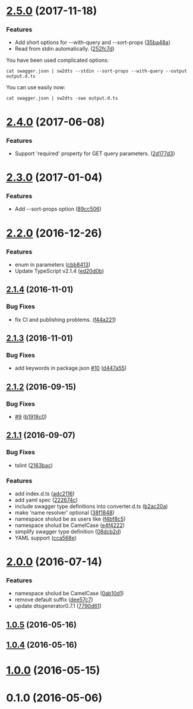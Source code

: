 <a name="2.5.0"></a>
# [2.5.0](https://github.com/mstssk/sw2dts/compare/v2.4.0...v2.5.0) (2017-11-18)


### Features

* Add short options for --with-query and --sort-props ([35ba48a](https://github.com/mstssk/sw2dts/commit/35ba48a))
* Read from stdin automatically. ([252fc7d](https://github.com/mstssk/sw2dts/commit/252fc7d))

You have been used complicated options:

```
cat swagger.json | sw2dts --stdin --sort-props --with-query --output output.d.ts
```

You can use easily now:

```
cat swagger.json | sw2dts -swo output.d.ts
```

<a name="2.4.0"></a>
# [2.4.0](https://github.com/mstssk/sw2dts/compare/v2.3.0...v2.4.0) (2017-06-08)


### Features

* Support 'required' property for GET query parameters. ([2d177d3](https://github.com/mstssk/sw2dts/commit/2d177d3))



<a name="2.3.0"></a>
# [2.3.0](https://github.com/mstssk/sw2dts/compare/v2.2.0...v2.3.0) (2017-01-04)


### Features

* Add --sort-props option ([89cc506](https://github.com/mstssk/sw2dts/commit/89cc506))



<a name="2.2.0"></a>
# [2.2.0](https://github.com/mstssk/sw2dts/compare/v2.1.4...v2.2.0) (2016-12-26)


### Features

* enum in parameters ([cbb8413](https://github.com/mstssk/sw2dts/commit/cbb8413))
* Update TypeScript v2.1.4 ([ed20d0b](https://github.com/mstssk/sw2dts/commit/ed20d0b))



<a name="2.1.4"></a>
## [2.1.4](https://github.com/mstssk/sw2dts/compare/v2.1.3...v2.1.4) (2016-11-01)


### Bug Fixes

* fix CI and publishing problems. ([f44a221](https://github.com/mstssk/sw2dts/commit/f44a221))



<a name="2.1.3"></a>
## [2.1.3](https://github.com/mstssk/sw2dts/compare/v2.1.2...v2.1.3) (2016-11-01)


### Bug Fixes

* add keywords in package.json [#10](https://github.com/mstssk/sw2dts/issues/10) ([d447a55](https://github.com/mstssk/sw2dts/commit/d447a55))



<a name="2.1.2"></a>
## [2.1.2](https://github.com/mstssk/sw2dts/compare/v2.1.1...v2.1.2) (2016-09-15)


### Bug Fixes

* [#9](https://github.com/mstssk/sw2dts/issues/9) ([b1918c0](https://github.com/mstssk/sw2dts/commit/b1918c0))



<a name="2.1.1"></a>
## [2.1.1](https://github.com/mstssk/sw2dts/compare/v2.0.0...v2.1.1) (2016-09-07)


### Bug Fixes

* tslint ([2163bac](https://github.com/mstssk/sw2dts/commit/2163bac))


### Features

* add index.d.ts ([adc2116](https://github.com/mstssk/sw2dts/commit/adc2116))
* add yaml spec ([222674c](https://github.com/mstssk/sw2dts/commit/222674c))
* include swagger type definitions into converter.d.ts ([b2ac20a](https://github.com/mstssk/sw2dts/commit/b2ac20a))
* make 'name resolver' optional ([38f1848](https://github.com/mstssk/sw2dts/commit/38f1848))
* namespace sholud be as users like ([f4bf8c5](https://github.com/mstssk/sw2dts/commit/f4bf8c5))
* namespace sholud be CamelCase ([e4f4222](https://github.com/mstssk/sw2dts/commit/e4f4222))
* simplify swagger type definition ([08dcb2d](https://github.com/mstssk/sw2dts/commit/08dcb2d))
* YAML support ([cca568e](https://github.com/mstssk/sw2dts/commit/cca568e))



<a name="2.0.0"></a>
# [2.0.0](https://github.com/mstssk/sw2dts/compare/v1.0.5...v2.0.0) (2016-07-14)


### Features

* namespace sholud be CamelCase ([0ab10d1](https://github.com/mstssk/sw2dts/commit/0ab10d1))
* remove default suffix ([dee57c7](https://github.com/mstssk/sw2dts/commit/dee57c7))
* update dtsgenerator0.7.1 ([7790d61](https://github.com/mstssk/sw2dts/commit/7790d61))



<a name="1.0.5"></a>
## [1.0.5](https://github.com/mstssk/sw2dts/compare/v1.0.4...v1.0.5) (2016-05-16)



<a name="1.0.4"></a>
## [1.0.4](https://github.com/mstssk/sw2dts/compare/v1.0.0...v1.0.4) (2016-05-16)



<a name="1.0.0"></a>
# [1.0.0](https://github.com/mstssk/sw2dts/compare/v0.1.0...v1.0.0) (2016-05-15)



<a name="0.1.0"></a>
# 0.1.0 (2016-05-06)




